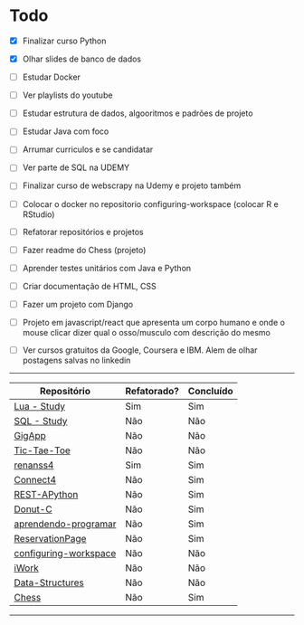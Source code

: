 # Todo

- [x] Finalizar curso Python

- [x] Olhar slides de banco de dados

- [ ] Estudar Docker

- [ ] Ver playlists do youtube

- [ ] Estudar estrutura de dados, algooritmos e padrões de projeto

- [ ] Estudar Java com foco

- [ ] Arrumar curriculos e se candidatar

- [ ] Ver parte de SQL na UDEMY

- [ ] Finalizar curso de webscrapy na Udemy e projeto também

- [ ] Colocar o docker no repositorio configuring-workspace (colocar R e RStudio)

- [ ] Refatorar repositórios e projetos

- [ ] Fazer readme do Chess (projeto)

- [ ] Aprender testes unitários com Java e Python

- [ ] Criar documentação de HTML, CSS

- [ ] Fazer um projeto com Django

- [ ] Projeto em javascript/react que apresenta um corpo humano e onde o mouse clicar dizer qual o osso/musculo com descrição do mesmo

- [ ] Ver cursos gratuitos da Google, Coursera e IBM. Alem de olhar postagens salvas no linkedin

---

| Repositório | Refatorado? | Concluído |
|----------|----------|----------|
| [Lua - Study](https://github.com/renanss4/lua-study)  | Sim | Sim | Sim |
| [SQL - Study](https://github.com/renanss4/sql-study) | Não  | Não |
| [GigApp](https://github.com/renanss4/GigApp)  | Não  | Não |
| [Tic-Tae-Toe](https://github.com/renanss4/Tic-Tac-Toe) | Não  | Não |
| [renanss4](https://github.com/renanss4/renanss4)  | Sim  | Sim |
| [Connect4](https://github.com/renanss4/Connect4)  | Não  | Sim |
| [REST-APython](https://github.com/renanss4/REST-APython)  | Não  | Sim |
| [Donut-C](https://github.com/renanss4/Donut-C)  | Não  | Sim |
| [aprendendo-programar](https://github.com/renanss4/aprendendo-programar)  | Não  | Sim |
| [ReservationPage](https://github.com/renanss4/reservationPage)  | Não  | Sim |
| [configuring-workspace](https://github.com/renanss4/configuring-workspace)  | Não  | Não |
| [iWork](https://github.com/renanss4/iWork)  | Não  | Não |
| [Data-Structures](https://github.com/renanss4/Data-Structures)  | Não  | Não |
| [Chess](https://github.com/renanss4/Chess) | Não  | Sim |

---
